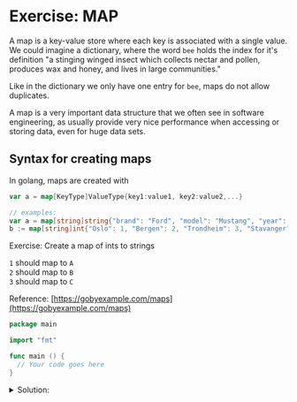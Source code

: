 # Exercise: MAP

A map is a key-value store where each key is associated with a single value.
We could imagine a dictionary, where the word `bee` holds the index for it's definition "a stinging winged insect which collects nectar and pollen, produces wax and honey, and lives in large communities."

Like in the dictionary we only have one entry for `bee`, maps do not allow duplicates.

A map is a very important data structure that we often see in software engineering, as usually provide very nice performance when accessing or storing data, even for huge data sets.

## Syntax for creating maps

In golang, maps are created with

```go
var a = map[KeyType]ValueType{key1:value1, key2:value2,...}

// examples:
var a = map[string]string{"brand": "Ford", "model": "Mustang", "year": "1964"}
b := map[string]int{"Oslo": 1, "Bergen": 2, "Trondheim": 3, "Stavanger": 4}
```

Exercise: Create a map of ints to strings

`1` should map to `A`  
`2` should map to `B`  
`3` should map to `C`  

Reference: [https://gobyexample.com/maps](https://gobyexample.com/maps)

```go
package main

import "fmt"

func main () {
  // Your code goes here
}
```

<details>
<summary> Solution: </summary>

```go
package main

import "fmt"

func main () {
  // Your code goes here

  mymap := map[int]string{1: "A", 2: "B", 3: "C"}
  // Clumsier code (but works)
  // amap := make(map[int32]string)
  // amap[1] = "A"
  // amap[2] = "B"
  // amap[3] = "C"

  fmt.Println(mymap[2])
}
```

</details>
